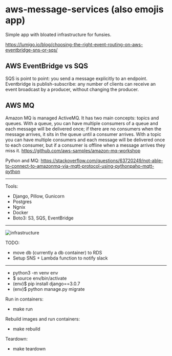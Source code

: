 # aws-message-services (also emojis app)
 Simple app with bloated infrastructure for funsies.
  
https://lumigo.io/blog/choosing-the-right-event-routing-on-aws-eventbridge-sns-or-sqs/

AWS EventBridge vs SQS
---
SQS is point to point: you send a message explicitly to an endpoint. 
Eventbridge is publish-subscribe: any number of clients can receive an 
event broadcast by a producer, without changing the producer.

AWS MQ
---
Amazon MQ is managed ActiveMQ. It has two main concepts: topics and queues. With a queue, you can have multiple consumers of a queue and each message will be delivered once; if there are no consumers when the message arrives, it sits in the queue until a consumer arrives. With a topic you can have multiple consumers and each message will be delivered once to each consumer, but if a consumer is offline when a message arrives they miss it.
https://github.com/aws-samples/amazon-mq-workshop

Python and MQ:
https://stackoverflow.com/questions/63720249/not-able-to-connect-to-amazonmq-via-mqtt-protocol-using-pythonpaho-mqtt-python

---
Tools:

- Django, Pillow, Gunicorn
- Postgres 
- Ngnix
- Docker
- Boto3: S3, SQS, EventBridge


----
![infrastructure](https://user-images.githubusercontent.com/13512876/117584078-916cc980-b0bf-11eb-9305-859ee9b7eb26.png)




TODO: 
- move db (currently a db container) to RDS
- Setup SNS + Lambda function to notify slack


----
- python3 -m venv env
- $ source env/bin/activate
- (env)$ pip install django==3.0.7
- (env)$ python manage.py migrate

Run in containers:
- make run

Rebuild images and run containers:

- make rebuild

Teardown:

- make teardown

